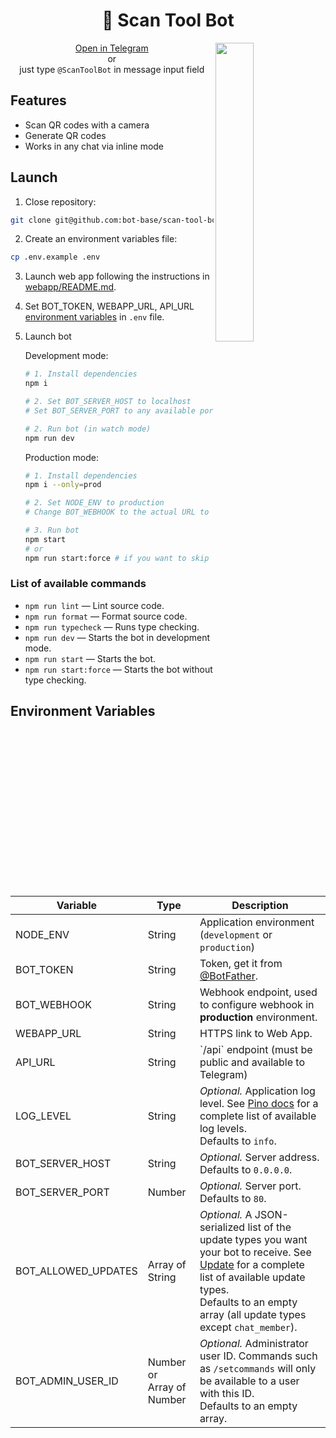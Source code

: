 <h1 align="center">🤖 Scan Tool Bot</h1>

<img align="right" width="35%" src="https://github.com/bot-base/scan-tool-bot/assets/26162440/92e1e035-a3d7-4f0f-b5f8-0c40f96a60ec">

<p align="center">
<a href="https://t.me/ScanToolBot">Open in Telegram</a>
<br/> or 
<br/>
just type <code>@ScanToolBot</code> in message input field

</p>

## Features

- Scan QR codes with a camera
- Generate QR codes
- Works in any chat via inline mode

## Launch

1.  Close repository:

```sh
git clone git@github.com:bot-base/scan-tool-bot.git
```

2.  Create an environment variables file:

```bash
cp .env.example .env
```

3.  Launch web app following the instructions in [webapp/README.md](webapp/README.md).

4.  Set BOT_TOKEN, WEBAPP_URL, API_URL [environment variables](#environment-variables) in `.env` file.

5.  Launch bot

    Development mode:

    ```bash
    # 1. Install dependencies
    npm i

    # 2. Set BOT_SERVER_HOST to localhost
    # Set BOT_SERVER_PORT to any available port

    # 2. Run bot (in watch mode)
    npm run dev
    ```

    Production mode:

    ```bash
    # 1. Install dependencies
    npm i --only=prod

    # 2. Set NODE_ENV to production
    # Change BOT_WEBHOOK to the actual URL to receive updates

    # 3. Run bot
    npm start 
    # or
    npm run start:force # if you want to skip type checking
    ```

### List of available commands
- `npm run lint` — Lint source code.
- `npm run format` — Format source code.
- `npm run typecheck` — Runs type checking.
- `npm run dev` — Starts the bot in development mode.
- `npm run start` — Starts the bot.
- `npm run start:force` — Starts the bot without type checking.

## Environment Variables

<table>
<thead>
  <tr>
    <th>Variable</th>
    <th>Type</th>
    <th>Description</th>
  </tr>
</thead>
<tbody>
  <tr>
    <td>NODE_ENV</td>
    <td>String</td>
    <td>Application environment (<code>development</code> or <code>production</code>)</td>
  </tr>
  <tr>
    <td>BOT_TOKEN</td>
    <td>
        String
    </td>
    <td>
        Token, get it from <a href="https://t.me/BotFather">@BotFather</a>.
    </td>
  </tr>
  <tr>
    <td>BOT_WEBHOOK</td>
    <td>
        String
    </td>
    <td>
        Webhook endpoint, used to configure webhook in <b>production</b> environment.
    </td>
  </tr>
  <tr>
    <td>WEBAPP_URL</td>
    <td>
        String
    </td>
    <td>
        HTTPS link to Web App.
    </td>
  </tr>
  <tr>
    <td>API_URL</td>
    <td>
        String
    </td>
    <td>
        `/api` endpoint (must be public and available to Telegram)
    </td>
  </tr>
  <tr>
    <td>LOG_LEVEL</td>
    <td>
        String
    </td>
    <td>
        <i>Optional.</i>
        Application log level. 
        See <a href="https://github.com/pinojs/pino/blob/master/docs/api.md#level-string">Pino docs</a> for a complete list of available log levels. <br/>
        Defaults to <code>info</code>.
    </td>
  </tr>
  <tr>
    <td>BOT_SERVER_HOST</td>
    <td>
        String
    </td>
    <td>
        <i>Optional.</i> Server address. <br/>
        Defaults to <code>0.0.0.0</code>.
    </td>
  </tr>
  <tr>
    <td>BOT_SERVER_PORT</td>
    <td>
        Number
    </td>
    <td>
        <i>Optional.</i> Server port. <br/>
        Defaults to <code>80</code>.
    </td>
  </tr>
  <tr>
    <td>BOT_ALLOWED_UPDATES</td>
    <td>
        Array of String
    </td>
    <td>
        <i>Optional.</i> A JSON-serialized list of the update types you want your bot to receive. See <a href="https://core.telegram.org/bots/api#update">Update</a> for a complete list of available update types. <br/>
        Defaults to an empty array (all update types except <code>chat_member</code>).
    </td>
  </tr>
  <tr>
    <td>BOT_ADMIN_USER_ID</td>
    <td>
        Number or <br> Array of Number
    </td>
    <td>
        <i>Optional.</i> Administrator user ID. Commands such as <code>/setcommands</code> will only be available to a user with this ID. <br/>
        Defaults to an empty array.
    </td>
  </tr>
</tbody>
</table>
